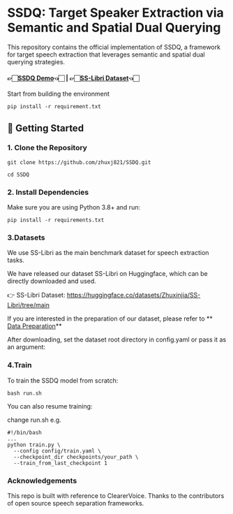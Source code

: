 # SSDQ: Target Speaker Extraction via Semantic and Spatial Dual Querying  

This repository contains the official implementation of SSDQ, a framework for target speech extraction that leverages semantic and spatial dual querying strategies.
#### 👉🏻[SSDQ Demo](https://zhuxj821.github.io/SSDQ-project/)👈🏻  | 👉🏻[SS-Libri Dataset](https://huggingface.co/datasets/Zhuxinjia/SS-Libri/tree/main)👈🏻 

Start from building the environment

    pip install -r requirement.txt

## 🚀 Getting Started

### 1. Clone the Repository

    git clone https://github.com/zhuxj821/SSDQ.git

    cd SSDQ

### 2. Install Dependencies

Make sure you are using Python 3.8+ and run:

    pip install -r requirements.txt

### 3.Datasets

We use SS-Libri as the main benchmark dataset for speech extraction tasks. 

We have released our dataset SS-Libri on Huggingface, which can be directly downloaded and used. 

👉 SS-Libri Dataset: https://huggingface.co/datasets/Zhuxinjia/SS-Libri/tree/main

If you are interested in the preparation of our dataset, please refer to 
** [Data Preparation](data/SS-Libri.md)** 

After downloading, set the dataset root directory in config.yaml or pass it as an argument:


### 4.Train

To train the SSDQ model from scratch:

    bash run.sh 

You can also resume training:

change run.sh  e.g.

    #!/bin/bash
    ...
    python train.py \
      --config config/train.yaml \
      --checkpoint_dir checkpoints/your_path \
      --train_from_last_checkpoint 1
  
###  Acknowledgements

This repo is built with reference to ClearerVoice. Thanks to the contributors of open source speech separation frameworks.
